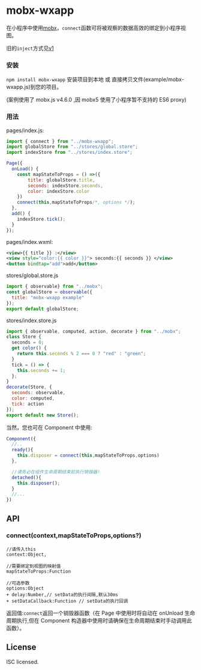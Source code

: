 # mobx-wxapp

在小程序中使用[mobx](https://github.com/mobxjs/mobx)，`connect`函数可将被观察的数据高效的绑定到小程序视图。

旧的`inject`方式见[v1](https://github.com/b5156/mobx-wxapp/tree/v1)

### 安装

`npm install mobx-wxapp` 安装项目到本地 或 直接拷贝文件(example/mobx-wxapp.js)到您的项目。

(案例使用了 mobx.js v4.6.0 ,因 mobx5 使用了小程序暂不支持的 ES6 proxy)

### 用法

pages/index.js:

```JavaScript
import { connect } from "../mobx-wxapp";
import globalStore from "../stores/global.store";
import indexStore from "../stores/index.store";

Page({
  onLoad() {
    const mapStateToProps = () =>({
        title: globalStore.title,
        seconds: indexStore.seconds,
        color: indexStore.color
    })
    connect(this,mapStateToProps/*, options */);
  },
  add() {
    indexStore.tick();
  }
});
```
pages/index.wxml:

```xml
<view>{{ title }} :</view>
<view style="color:{{ color }}"> seconds:{{ seconds }} </view>
<button bindtap="add">add</button>
```
stores/global.store.js

```JavaScript
import { observable} from "../mobx";
const globalStore = observable({
  title: "mobx-wxapp example"
});
export default globalStore;
```

stores/index.store.js

```JavaScript
import { observable, computed, action, decorate } from "../mobx";
class Store {
  seconds = 0;
  get color() {
    return this.seconds % 2 === 0 ? "red" : "green";
  }
  tick = () => {
    this.seconds += 1;
  };
}
decorate(Store, {
  seconds: observable,
  color: computed,
  tick: action
});
export default new Store();
```



当然，您也可在 Component 中使用:

```JavaScript
Component({
  //..
  ready(){
    this.disposer = connect(this,mapStateToProps,options)
  },

  //请务必在组件生命周期结束前执行销毁器!
  detached(){
    this.disposer();
  }
  //...
})
```

## API

### connect(context,mapStateToProps,options?)
```
//请传入this
context:Object,

//需要绑定到视图的映射值
mapStateToProps:Function 

//可选参数
options:Object
+ delay:Number,// setData的执行间隔,默认30ms
+ setDataCallback:Function // setData的执行回调
```
返回值:`connect`返回一个销毁器函数（在 Page 中使用时将自动在 onUnload 生命周期执行,但在 Component 构造器中使用时请确保在生命周期结束时手动调用此函数）。

## License

ISC licensed.
